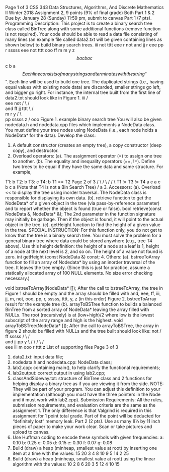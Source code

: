 Page 1 of 3
CSS 343 Data Structures, Algorithms, And Discrete Mathematics II
Winter 2018
Assignment 2, 9 points (9% of final grade)
Both Part 1 & 2 Due by: January 28 (Sunday) 11:59 pm, submit to canvas
Part 1 (7 pts). Programming
Description:
This project is to create a binary search tree class called BinTree along with some additional
functions (remove function is not required).
Your code should be able to read a data file consisting of many lines (an example file called
data2.txt will be given containing lines as shown below) to build binary search trees.
iii not tttt eee r not and jj r eee pp r sssss eee not tttt ooo ff m m y z $$
b a c b a c $$
c b a $$
Each line consists of many strings and terminates with the string “$$”. Each line will be used to
build one tree. The duplicated strings (i.e., having equal values with existing node data) are
discarded, smaller strings go left, and bigger go right. For instance, the internal tree built from the
first line of data2.txt should look like in Figure 1.
 iii
 / \
 eee not
 / \ / \
 and ff jj tttt
 \ / \
 m r y
 / \ \
 pp sssss z
 /
 ooo
Figure 1. example binary search tree
You will also be given nodedata.h and nodedata.cpp files which implements a NodeData class.
You must define your tree nodes using NodeData (i.e., each node holds a NodeData* for the
data).
Develop the class:
1. A default constructor (creates an empty tree), a copy constructor (deep copy), and
destructor.
2. Overload operators:
(a). The assignment operator (=) to assign one tree to another.
(b). The equality and inequality operators (==, !=). Define two trees to be equal if they have the
same data and same structure. For example,

T1: b T2: b T3: c T4: b T1 == T2 
Page 2 of 3
 / \ / \ / / \ T1 != T3 != T4
 a c a c b c a (Note that T4 is not a Bin Search Tree)
 /
 a
3. Accessors:
(a). Overload << to display the tree using inorder traversal. The NodeData class is responsible for
displaying its own data.
(b). retrieve function to get the NodeData* of a given object in the tree (via pass-by-reference
parameter) and to report whether the object is found (true or false).
bool retrieve(const NodeData &, NodeData* &);
The 2nd parameter in the function signature may initially be garbage. Then if the object is found, it
will point to the actual object in the tree.
(c). getHeight function to find the height of a given value in the tree. SPECIAL INSTRUCTION:
For this function only, you do not get to know that the tree is a binary search tree. You must solve
the problem for a general binary tree where data could be stored anywhere (e.g., tree T4 above).
Use this height definition: the height of a node at a leaf is 1, height of a node at the next level is
2, and so on. The height of a value not found is zero.
int getHeight (const NodeData &) const;
4. Others:
(a). bstreeToArray function to fill an array of Nodedata* by using an inorder traversal of the
tree. It leaves the tree empty. (Since this is just for practice, assume a statically allocated array of
100 NULL elements. No size error checking necessary.)

void bstreeToArray(NodeData* []);
After the call to bstreeToArray, the tree in Figure 1 should be empty and the array should be
filled with
and, eee, ff, iii, jj, m, not, ooo, pp, r, sssss, tttt, y, z (in this order)
Figure 2. bstreeToArray result for the example tree
(b). arrayToBSTree function to builds a balanced BinTree from a sorted array of NodeData*
leaving the array filled with NULLs. The root (recursively) is at (low+high)/2 where low is the
lowest subscript of the array range and high is the highest.
void arrayToBSTree(NodeData* []);
After the call to arrayToBSTree, the array in figure 2 should be filled with NULLs and the tree
built should look like:
 not
 / \
 ff sssss
 / \ / \
 and jj pp y
 \ / \ / \ / \
 eee iii m ooo r tttt z
List of supporting files 
Page 3 of 3
1. data2.txt: input data file;
2. nodedata.h and nodedata.cpp: NodeData class;
3. lab2.cpp: containing main(), to help clarify the functional requirements;
4. lab2output: correct output in using lab2.cpp;
5. classAndSideway.txt: structure of BinTree class and 2 functions for helping display a
binary tree as if you are viewing it from the side. NOTE: They will be part of your
program. You can adjust this definition to your implementation (although you must have
the three pointers in the Node and it must work with lab2.cpp).
Submission Requirements:
All the rules, submission requirements, and evaluation criteria are the same as the assignment 1.
The only difference is that Valgrind is required in this assignment for 1 point total grade. Part of
the point will be deducted for “definitely lost” memory leak.
Part 2 (2 pts). Use as many 8½ by 11 inch pieces of paper to make your work clear. Scan or take
pictures and upload to canvas.
1. Use Huffman coding to encode these symbols with given frequencies:
a: 0.10 b: 0.25 c: 0.05 d: 0.15 e: 0.30 f: 0.07 g: 0.08
2. Build (draw) a heap (minheap, smallest value at root) by inserting one item at a time with the
values:
15 20 3 4 8 10 9 5 14 2 25
3. Build (draw) a heap (minheap, smallest value at root) using the linear algorithm with the
values:
10 2 8 6 20 3 5 12 4 10 15 
